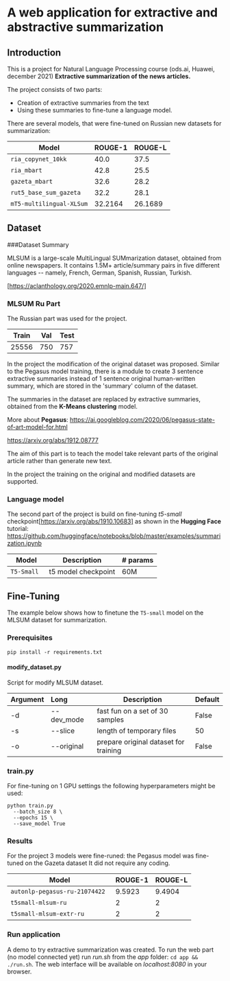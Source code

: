 # A web application for extractive and abstractive summarization 

## Introduction

This is a project for Natural Language Processing course (ods.ai, Huawei, december 2021)
**Extractive summarization of the news articles.**

The project consists of two parts:
* Creation of extractive summaries from the text 
* Using these summaries to fine-tune a language model.




There are several models, that were fine-tuned on Russian new datasets for summarization:

Model | ROUGE-1 | ROUGE-L
---|---|---
`ria_copynet_10kk ` | 40.0 | 37.5
`ria_mbart` | 42.8 | 25.5
`gazeta_mbart` | 32.6 | 28.2
`rut5_base_sum_gazeta` | 32.2 | 28.1
`mT5-multilingual-XLSum` | 32.2164 | 26.1689


## Dataset

###Dataset Summary

MLSUM is a large-scale MultiLingual SUMmarization dataset, obtained from online newspapers. 
It contains 1.5M+ article/summary pairs in five different languages -- namely, French, German, Spanish, Russian, Turkish. 

[https://aclanthology.org/2020.emnlp-main.647/]


### MLSUM Ru Part

The Russian part was used for the project.

Train | Val | Test
---|---|---
25556  | 750 | 757

In the project the modification of the original dataset was proposed.
Similar to the Pegasus model training, there is a module to create 3 sentence extractive summaries instead of 1 sentence original human-written summary, which are stored in the 'summary' column of the dataset.

The summaries in the dataset are replaced by extractive summaries, obtained from the **K-Means clustering** model.

More about **Pegasus**:
https://ai.googleblog.com/2020/06/pegasus-state-of-art-model-for.html

https://arxiv.org/abs/1912.08777

The aim of this part is to teach the model take relevant parts of the original article rather than generate new text.

In the project the training on the original and modified datasets are supported.

### Language model

The second part of the project is build on fine-tuning *t5-small* checkpoint[https://arxiv.org/abs/1910.10683]
 as shown in the **Hugging Face** tutorial:
https://github.com/huggingface/notebooks/blob/master/examples/summarization.ipynb


Model | Description | # params
---|---|---
`T5-Small ` | t5 model checkpoint | 60M 


## Fine-Tuning

The example below shows how to finetune the `T5-small` model on the MLSUM dataset for summarization.

### Prerequisites
```
pip install -r requirements.txt
```
#### modify_dataset.py


Script for modify MLSUM dataset. 

| Argument | Long   |    Description                 | Default
|:----|:------------|-------------------------------|------------------
| -d   | --dev_mode | fast fun on a set of 30 samples | False
| -s   | --slice| length of temporary files | 50
| -o   | --original | prepare original dataset for training | False


### train.py

For fine-tuning on 1 GPU settings the following hyperparameters might be used:

```
python train.py 
  --batch_size 8 \
  --epochs 15 \
  --save_model True
```


### Results
For the project 3 models were fine-runed:
the Pegasus model was fine-tuned on the Gazeta dataset
It did not require any coding.


Model | ROUGE-1 | ROUGE-L
---|---|---
`autonlp-pegasus-ru-21074422 ` | 9.5923 | 9.4904
`t5small-mlsum-ru` | 2 | 2
`t5small-mlsum-extr-ru` | 2 | 2


### Run application

A demo to try extractive summarization was created. 
To run the web part (no model connected yet) run *run.sh* from the *app* folder: `cd app && ./run.sh`. 
 The web interface will be available on *localhost:8080* in your browser.

